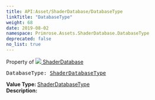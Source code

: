 ```yaml
---
title: API:Asset/ShaderDatabase/DatabaseType
linkTitle: "DatabaseType"
weight: 68
date: 2019-08-02
namespace: Primrose.Assets.ShaderDatabase.DatabaseType
deprecated: false
no_list: true
---
```

Property of <a href="/docs/api-reference/Class/ShaderDatabase"><img src="/icons/silk/default.png"/>&nbsp;ShaderDatabase</a>
<pre class="method-declaration">
DatabaseType: <a class="type" href="/docs/api-reference/Enum/ShaderDatabaseType">ShaderDatabaseType</a></pre>
<b>Value Type: </b>
<a class="type" href="/docs/api-reference/Enum/ShaderDatabaseType">ShaderDatabaseType</a>
<br/>
<b>Description: </b>